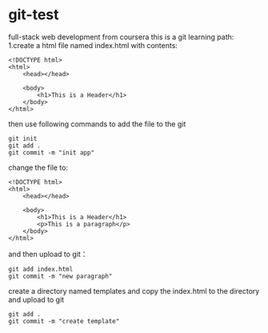 # git-test
full-stack web development from coursera
this is a git learning path:
1.create a html file named index.html with contents:
```
<!DOCTYPE html>
<html>
    <head></head>

    <body>
        <h1>This is a Header</h1>
    </body>
</html>
```
then use following commands to add the file to the git
```
git init
git add .
git commit -m "init app"
```
change the file to:
```
<!DOCTYPE html>
<html>
    <head></head>

    <body>
        <h1>This is a Header</h1>
        <p>This is a paragraph</p>
    </body>
</html>
```
and then upload to git：
```
git add index.html
git commit -m "new paragraph"
```
create a directory named templates and copy the index.html to the directory and upload to git
```
git add .
git commit -m "create template"
```
